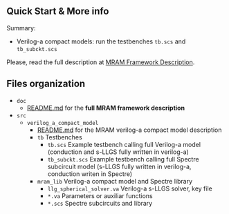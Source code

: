 ## Quick Start & More info
Summary:
* Verilog-a compact models: run the testbenches `tb.scs` and `tb_subckt.scs`

Please, read the full description at [MRAM Framework Description](./doc/README.md).


## Files organization
* `doc`
	* [README.md](./doc/README.md) for the **full MRAM framework description**
* `src`
	* `verilog_a_compact_model`
		* [README.md](./verilog_a_compact_model/README.md) for the MRAM verilog-a compact model description
		* `tb` Testbenches
			* `tb.scs` Example testbench calling full Verilog-a model (conduction and s-LLGS fully written in verilog-a)
			* `tb_subckt.scs` Example testbench calling full Spectre subcircuit model (s-LLGS fully written in verilog-a, conduction writen in Spectre)
		* `mram_lib` Verilog-a compact model and Spectre library
			* `llg_spherical_solver.va` Verilog-a s-LLGS solver, key file
			* `*.va` Parameters or auxiliar functions
			* `*.scs` Spectre subcircuits and library
